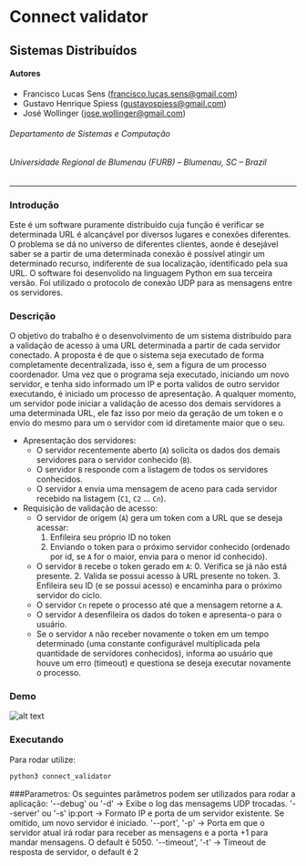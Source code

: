 # Connect validator
## Sistemas Distribuídos

#### Autores
- Francisco Lucas Sens (francisco.lucas.sens@gmail.com)
- Gustavo Henrique Spiess (gustavospiess@gmail.com)
- José Wollinger (jose.wollinger@gmail.com)

###### Departamento de Sistemas e Computação
###### Universidade Regional de Blumenau (FURB) – Blumenau, SC – Brazil

---

### Introdução
Este é um software puramente distribuído cuja função é verificar se determinada URL é alcançável por diversos lugares e conexões diferentes. O problema se dá no universo de diferentes clientes, aonde é desejável saber se a partir de uma determinada conexão é possível atingir um determinado recurso, indiferente de sua localização, identificado pela sua URL. O software foi desenvolido na linguagem Python em sua terceira versão. Foi utilizado o protocolo de conexão UDP para as mensagens entre os servidores. 

### Descrição

O objetivo do trabalho é o desenvolvimento de um sistema distribuído para a validação de acesso à uma URL determinada a partir de cada servidor conectado.
A proposta é de que o sistema seja executado de forma completamente decentralizada, isso é, sem a figura de um processo coordenador.
Uma vez que o programa seja executado, iniciando um novo servidor, e tenha sido informado um IP e porta validos de outro servidor executando, é iniciado um processo de apresentação.
A qualquer momento, um servidor pode iniciar a validação de acesso dos demais servidores a uma determinada URL, ele faz isso por meio da geração de um token e o envio do mesmo para um o servidor com id diretamente maior que o seu.

- Apresentação dos servidores:
  - O servidor recentemente aberto (`A`) solicita os dados dos demais servidores para o servidor conhecido (`B`).
  - O servidor `B` responde com a listagem de todos os servidores conhecidos.
  - O servidor `A` envia uma mensagem de aceno para cada servidor recebido na listagem (`C1`, `C2` ... `Cn`).
- Requisição de validação de acesso:
  - O servidor de origem (`A`) gera um token com a URL que se deseja acessar:
    1. Enfileira seu próprio ID no token
    2. Enviando o token para o próximo servidor conhecido (ordenado por id, se `A` for o maior, envia para o menor id conhecido).
  - O servidor `B` recebe o token gerado em `A`:
    0. Verifica se já não está presente.
    2. Valida se possui acesso à URL presente no token.
    3. Enfileira seu ID (e se possui acesso) e encaminha para o próximo servidor do ciclo.
  - O servidor `Cn` repete o processo até que a mensagem retorne a `A`.
  - O servidor `A` desenfileira os dados do token e apresenta-o para o usuário.
  - Se o servidor `A` não receber novamente o token em um tempo determinado (uma constante configurável multiplicada pela quantidade de servidores conhecidos), informa ao usuário que houve um erro (timeout) e questiona se deseja executar novamente o processo.

### Demo
![alt text](https://i.ibb.co/mz8WB42/img.png)

### Executando
Para rodar utilize:
```bash
python3 connect_validator 
```
###Parametros:
Os seguintes parâmetros podem ser utilizados para rodar a aplicação:
'--debug' ou '-d' -> Exibe o log das mensagems UDP trocadas.
'--server' ou '-s' ip:port -> Formato IP e porta de um servidor existente. Se omitido, um novo servidor é iniciado.
'--port', '-p' -> Porta em que o servidor atual irá rodar para receber as mensagens e a porta +1 para mandar mensagens. O default é 5050.
'--timeout', '-t' -> Timeout de resposta de servidor, o default é 2


